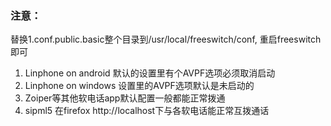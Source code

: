 ### 注意：
替换1.conf.public.basic整个目录到/usr/local/freeswitch/conf, 重启freeswitch即可  

1. Linphone on android 默认的设置里有个AVPF选项必须取消启动
2. Linphone on windows 设置里的AVPF选项默认是未启动的
3. Zoiper等其他软电话app默认配置一般都能正常拨通
4. sipml5 在firefox http://localhost下与各软电话能正常互拨通话
